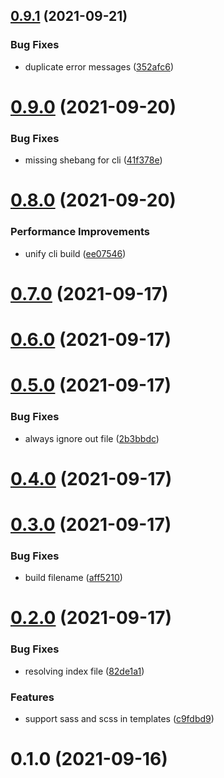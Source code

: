 ## [0.9.1](https://github.com/johannschopplich/kirbyup/compare/v0.9.0...v0.9.1) (2021-09-21)

### Bug Fixes

- duplicate error messages ([352afc6](https://github.com/johannschopplich/kirbyup/commit/352afc680a622643973433546cf782dff258bbf8))

# [0.9.0](https://github.com/johannschopplich/kirbyup/compare/v0.8.0...v0.9.0) (2021-09-20)

### Bug Fixes

- missing shebang for cli ([41f378e](https://github.com/johannschopplich/kirbyup/commit/41f378ee18bb896615585647d4e05b8230427016))

# [0.8.0](https://github.com/johannschopplich/kirbyup/compare/v0.7.0...v0.8.0) (2021-09-20)

### Performance Improvements

- unify cli build ([ee07546](https://github.com/johannschopplich/kirbyup/commit/ee0754688f176eb015f4b591c4a21d2237db974c))

# [0.7.0](https://github.com/johannschopplich/kirbyup/compare/v0.6.0...v0.7.0) (2021-09-17)

# [0.6.0](https://github.com/johannschopplich/kirbyup/compare/v0.5.0...v0.6.0) (2021-09-17)

# [0.5.0](https://github.com/johannschopplich/kirbyup/compare/v0.4.0...v0.5.0) (2021-09-17)

### Bug Fixes

- always ignore out file ([2b3bbdc](https://github.com/johannschopplich/kirbyup/commit/2b3bbdcb3c2843edd757e5a1fc463049ced83226))

# [0.4.0](https://github.com/johannschopplich/kirbyup/compare/v0.3.0...v0.4.0) (2021-09-17)

# [0.3.0](https://github.com/johannschopplich/kirbyup/compare/v0.2.0...v0.3.0) (2021-09-17)

### Bug Fixes

- build filename ([aff5210](https://github.com/johannschopplich/kirbyup/commit/aff521074dcfe083113a42bf8e81d5d32bbea456))

# [0.2.0](https://github.com/johannschopplich/kirbyup/compare/v0.1.0...v0.2.0) (2021-09-17)

### Bug Fixes

- resolving index file ([82de1a1](https://github.com/johannschopplich/kirbyup/commit/82de1a1079158cc2c836673743a21fa759119ca0))

### Features

- support sass and scss in templates ([c9fdbd9](https://github.com/johannschopplich/kirbyup/commit/c9fdbd94e2ea06581515d6275060e449a2fd71bb))

# 0.1.0 (2021-09-16)
